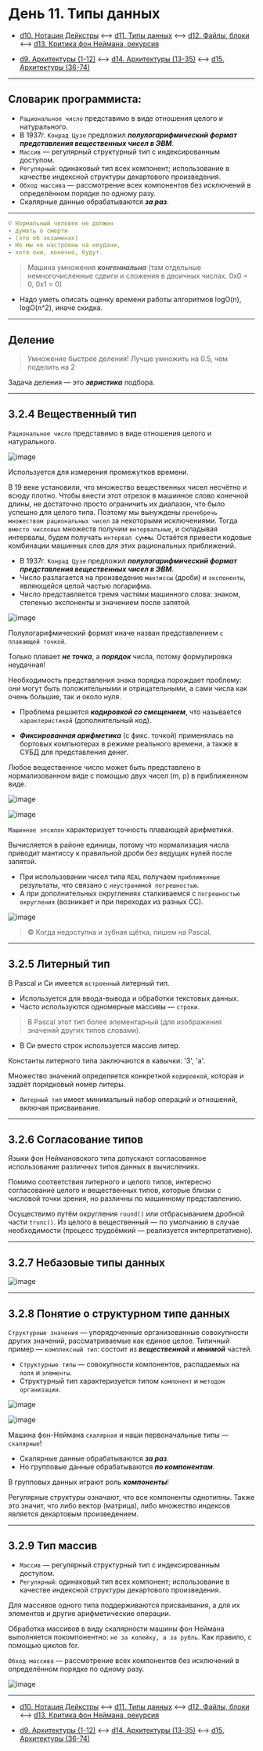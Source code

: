 # День 11. Типы данных

- [d10. Нотация Дейкстры](https://mai-806.github.io/fund-wiki/1sem/day10.html) <--> [d11. Типы данных](https://mai-806.github.io/fund-wiki/1sem/day11.html) <--> [d12. Файлы, блоки](https://mai-806.github.io/fund-wiki/1sem/day12.html) <--> [d13. Критика фон Неймана, рекурсия](https://mai-806.github.io/fund-wiki/1sem/day13.html)

- [d9. Архитектуры (1-12)](https://mai-806.github.io/fund-wiki/1sem/day9.html) <--> [d14. Архитектуры (13-35)](https://mai-806.github.io/fund-wiki/1sem/day14.html) <--> [d15. Архитектуры (36-74)](https://mai-806.github.io/fund-wiki/1sem/day15.html)

***

## Словарик программиста:

- `Рациональное число` представимо в виде отношения целого и натурального.
- В 1937г. `Конрад Цузе` предложил ***полулогарифмический формат представления вещественных чисел в ЭВМ***.
- `Массив` — регулярный структурный тип с индексированным доступом.
- `Регулярный`: одинаковый тип всех компонент; использование в качестве индексной структуры декартового произведения.
- `Обход массива` — рассмотрение всех компонентов без исключений в определённом порядке по одному разу.
- Скалярные данные обрабатываются ***за раз***.


***

```yaml
© Нормальный человек не должен
- думать о смерти 
- (это об экзаменах)
- Но мы не настроены на неудачи,
- хотя они, конечно, будут.
```

> Машина умножения ***конгениальна*** (там отдельные немногочисленные сдвиги и сложения в двоичных числах. 0х0 = 0, 0х1 = 0)

- Надо уметь описать оценку времени работы алгоритмов logO(n), logO(n^2), иначе скидка.

***

## Деление

> Умножение быстрее деления!
> Лучше умножить на 0.5, чем поделить на 2

Задача деления — это ***эвристика*** подбора.

***

## 3.2.4 Вещественный тип

`Рациональное число` представимо в виде отношения целого и натурального.

![image](https://user-images.githubusercontent.com/113284506/211208582-21601c48-a038-43d4-8b47-79602828fac3.png)

Используется для измерения промежутков времени.

В 19 веке установили, что множество вещественных чисел несчётно и всюду плотно.
Чтобы внести этот отрезок в машинное слово конечной длины, не достаточно просто ограничить их диапазон, что было успешно для целого типа.
Поэтому мы вынуждены `пренебречь множеством рациональных чисел` за некоторыми исключениями.
Тогда `вместо числовых` множеств получим `интервальные`, и складывая интервалы, будем получать `интервал суммы`.
Остаётся привести кодовые комбинации машинных слов для этих рациональных приближений.

- В 1937г. `Конрад Цузе` предложил ***полулогарифмический формат представления вещественных чисел в ЭВМ***.
- Число разлагается на произведение `мантиссы` (дроби) и `экспоненты`, являющейся целой частью логарифма. 
- Число представляется тремя частями машинного слова: знаком, степенью экспоненты и значением после запятой.

![image](https://user-images.githubusercontent.com/113284506/211209065-54116a48-b053-4b98-bcfb-b8705f7c23d7.png)

Полулогарифмический формат иначе назван представлением `с плавающей точкой`. 

Только плавает ***не точка***, а ***порядок*** числа, потому формулировка неудачная!

Необходимость представления знака порядка порождает проблему: они могут быть положительными и отрицательными, а сами числа как очень большие, так и около нуля.
- Проблема решается ***кодировкой со смещением***, что называется `характеристикой` (дополнительный код).


- ***Фиксированная арифметика*** (с фикс. точкой) применялась на бортовых компьютерах в режиме реального времени, а также в СУБД для представления денег. 

Любое вещественное число может быть представлено в нормализованном виде с помощью двух чисел (m, p) в приближенном виде.

![image](https://user-images.githubusercontent.com/113284506/211209741-04c44218-98d5-4571-98bf-b8c8608eb119.png)


![image](https://user-images.githubusercontent.com/113284506/211209781-be002ac3-905c-453c-b539-b0773abca284.png)

`Машинное эпсилон` характеризует точность плавающей арифметики. 

Вычисляется в районе единицы, потому что нормализация числа приводит мантиссу к правильной дроби без ведущих нулей после запятой.

- При использовании чисел типа `REAL` получаем `приближенные` результаты, что связано с `неустранимой погрешностью`.
- А при дополнительных округлениях сталкиваемся с `погрешностью округления` (возникает и при переходах из разных СС).


![image](https://user-images.githubusercontent.com/113284506/211210234-bb5b29fe-55c0-4181-add2-a713c9dd94c3.png)

> © Когда недоступна и зубная щётка, пишем на Pascal.

***

## 3.2.5 Литерный тип

В Pascal и Cи имеется `встроенный` литерный тип.
- Используется для ввода-вывода и обработки текстовых данных. 
- Часто используются одномерные массивы — `строки`.

> В Pascal этот тип более элементарный (для изображения значений других типов словами).

- В Си вместо строк используется массив литер.  

Константы литерного типа заключаются в кавычки: '3', 'a'.

Множество значений определяется конкретной `кодировкой`, которая и задаёт порядковый номер литеры.
- `Литерный тип` имеет минимальный набор операций и отношений, включая присваивание.

***

## 3.2.6 Согласование типов

Языки фон Неймановского типа допускают согласованное использование различных типов данных в вычислениях.

Помимо соответствия литерного и целого типов, интересно согласование целого и вещественных типов, которые близки с числовой точки зрения,
но различны по машинному представлению.

Осуществимо путём округления `round()` или отбрасыванием дробной части `trunc()`.
Из целого в вещественный — по умолчанию в случае необходимости (процесс трудоёмкий — реализуется интерпретативно).

***

## 3.2.7 Небазовые типы данных

![image](https://user-images.githubusercontent.com/113284506/211145526-673e12d7-60e0-4759-8377-21bc03bc9a15.png)


***

## 3.2.8 Понятие о структурном типе данных

`Структурные значения` — упорядоченные организованные совокупности других значений, рассматриваемые как единое целое.
Типичный пример — `комплексный тип`: состоит из ***вещественной*** и ***мнимой*** частей.

- `Структурные типы` — совокупности компонентов, распадаемых на `поля` и `элементы`.
- Структурный тип характеризуется типом `компонент` и `методом организации`.


![image](https://user-images.githubusercontent.com/113284506/211211868-7aba7841-c272-4f52-9480-20b732307565.png)


![image](https://user-images.githubusercontent.com/113284506/211211844-bc4511d8-27d8-4c8d-b0b3-e170bd643215.png)



Машина фон-Неймана `скалярная` и наши первоначальные типы — `скалярные`!

- Скалярные данные обрабатываются ***за раз***.
- Но групповые данные обрабатываются ***по компонентам***.

В групповых данных играют роль ***компоненты***!

Регулярные структуры означают, что все компоненты однотипны.
Также это значит, что либо вектор (матрица), либо множество индексов является декартовым произведением.

***

## 3.2.9 Тип массив

- `Массив` — регулярный структурный тип с индексированным доступом.
- `Регулярный`: одинаковый тип всех компонент; использование в качестве индексной структуры декартового произведения.

Для массивов одного типа поддерживаются присваивания, а для их элементов и другие арифметические операции.

Обработка массивов в виду скалярности машины фон Неймана выполняется покомпонентно: `не за копейку, а за рубль`.
Как правило, с помощью циклов for.

`Обход массива` — рассмотрение всех компонентов без исключений в определённом порядке по одному разу.

![image](https://user-images.githubusercontent.com/113284506/211211733-9d3c52ad-4f6f-4ad1-ae0c-09c9f6c2d674.png)

***

- [d10. Нотация Дейкстры](https://mai-806.github.io/fund-wiki/1sem/day10.html) <--> [d11. Типы данных](https://mai-806.github.io/fund-wiki/1sem/day11.html) <--> [d12. Файлы, блоки](https://mai-806.github.io/fund-wiki/1sem/day12.html) <--> [d13. Критика фон Неймана, рекурсия](https://mai-806.github.io/fund-wiki/1sem/day13.html)

- [d9. Архитектуры (1-12)](https://mai-806.github.io/fund-wiki/1sem/day9.html) <--> [d14. Архитектуры (13-35)](https://mai-806.github.io/fund-wiki/1sem/day14.html) <--> [d15. Архитектуры (36-74)](https://mai-806.github.io/fund-wiki/1sem/day15.html)

